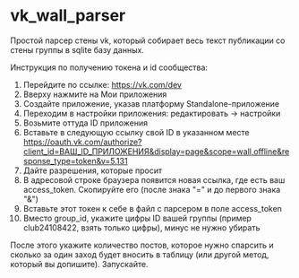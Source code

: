 # vk_wall_parser
Простой парсер стены vk, который собирает весь текст публикации со стены группы в sqlite базу данных.

Инструкция по получению токена и id сообщества:

1. Перейдите по ссылке: https://vk.com/dev
2. Вверху нажмите на Мои приложения
3. Создайте приложение, указав платформу Standalone-приложение
4. Переходим в настройки приложения: редактировать -> настройки
5. Возьмите оттуда ID приложения
6. Вставьте в следующую ссылку свой ID в указанном месте
https://oauth.vk.com/authorize?client_id=ВАШ_ID_ПРИЛОЖЕНИЯ&display=page&scope=wall,offline&response_type=token&v=5.131
7. Дайте разрешения, которые просит
8. В адресовой строке браузера появится новая ссылка, где есть ваш access_token. Скопируйте его
(после знака "=" и до первого знака "&")
9. Вставьте этот токен к себе в файл с парсером в поле access_token
10. Вместо group_id, укажите цифры ID вашей группы (пример club24108422, взять только цифры), минус не нужно убирать

После этого укажите количество постов, которое нужно спарсить и сколько за один заход будет вносить в таблицу (или другой метод, который вы допишите).
Запускайте.
